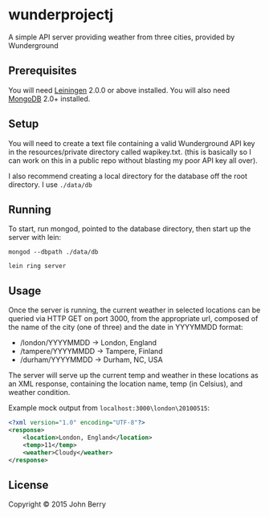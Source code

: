 # wunderprojectj

A simple API server providing weather from three cities, provided by Wunderground

## Prerequisites

You will need [Leiningen][] 2.0.0 or above installed. You will also need [MongoDB][] 2.0+ installed.

[leiningen]: https://github.com/technomancy/leiningen
[mongodb]: https://www.mongodb.org/

## Setup

You will need to create a text file containing a valid Wunderground API key in the resources/private directory called wapikey.txt. (this is basically so I can work on this in a public repo without blasting my poor API key all over). 

I also recommend creating a local directory for the database off the root directory. I use `./data/db`

## Running

To start, run mongod, pointed to the database directory, then start up the server with lein:

	mongod --dbpath ./data/db

    lein ring server

## Usage

Once the server is running, the current weather in selected locations can be queried via HTTP GET on port 3000, from the appropriate url, composed of the name of the city (one of three) and the date in YYYYMMDD format:

* /london/YYYYMMDD -> London, England
* /tampere/YYYYMMDD -> Tampere, Finland
* /durham/YYYYMMDD -> Durham, NC, USA

The server will serve up the current temp and weather in these locations as an XML response, containing the location name, temp (in Celsius), and weather condition. 

Example mock output from `localhost:3000\london\20100515`: 
```xml
<?xml version="1.0" encoding="UTF-8"?>
<response>
	<location>London, England</location>
	<temp>11</temp>
	<weather>Cloudy</weather>
</response>
```

## License

Copyright © 2015 John Berry
